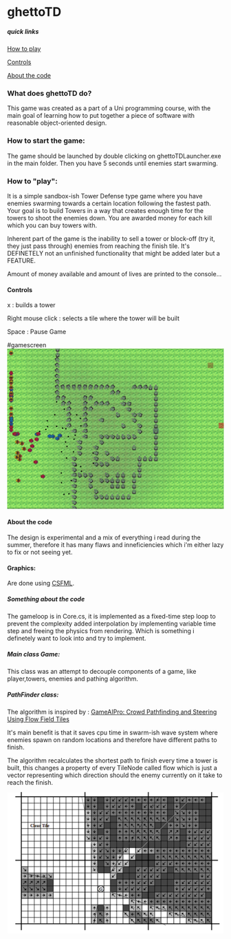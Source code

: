 # ghettoTD
##### quick links

[How to play](#howto)

[Controls](#controls)

[About the code](#about)


### What does ghettoTD do?
This game was created as a part of a Uni programming course, with the main goal of learning how to put together a piece of software
with reasonable object-oriented design.

### How to start the game:
The game should be launched by double clicking on ghettoTDLauncher.exe in the main folder.
Then you have 5 seconds until enemies start swarming.


<a name="howto"></a>
### How to "play":
It is a simple sandbox-ish Tower Defense type game where you have enemies swarming towards a certain location following the fastest path.
Your goal is to build Towers in a way that creates enough time for the towers to shoot the enemies down.
You are awarded money for each kill which you can buy towers with.

Inherent part of the game is the inability to sell a tower or block-off (try it, they just pass through) enemies from reaching the finish tile.
It's DEFINETELY not an unfinished functionality that might be added later but a FEATURE.

Amount of money available and amount of lives are printed to the console...




<a name="controls"></a>
#### Controls

x                 : builds a tower


Right mouse click : selects a tile where the tower will be built


Space : Pause Game


#gamescreen
![alt text](https://github.com/TheRealJurkis/ghettoTD/blob/master/objTD/Assets/Examples/example1.PNG "example")

<a name="about"></a>
#### About the code

The design is experimental and a mix of everything i read during the summer, therefore it has many flaws and inneficiencies which i'm either lazy to fix or not seeing yet.

#### Graphics:
Are done using [CSFML](https://www.sfml-dev.org/).

##### Something about the code



The gameloop is in Core.cs, it is implemented as a fixed-time step loop to prevent the complexity added interpolation by implementing variable time step and freeing the physics from rendering. Which is something i definetely want to look into and try to implement.

##### Main class Game:


This class was an attempt to decouple components of a game, like player,towers, enemies and pathing algorithm.


##### PathFinder class:
The algorithm is inspired by : [GameAIPro: Crowd Pathfinding and Steering Using Flow Field Tiles](http://www.gameaipro.com/GameAIPro/GameAIPro_Chapter23_Crowd_Pathfinding_and_Steering_Using_Flow_Field_Tiles.pdf)


It's main benefit is that it saves cpu time in swarm-ish wave system where enemies spawn on random locations and therefore have different paths to finish.


The algorithm recalculates the shortest path to finish every time a tower is built, this changes a property of every TileNode called flow which is just a vector representing which direction should the enemy currently on it take to reach the finish.


![alt text](https://github.com/TheRealJurkis/ghettoTD/blob/master/objTD/Assets/Examples/Screen%20Shot%202018-08-27%20at%2018.17.15.png "Flow")
   


